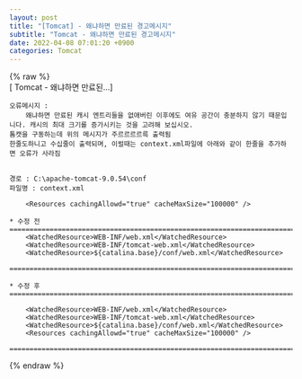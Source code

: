 ```yaml
---  
layout: post  
title: "[Tomcat] - 왜냐하면 만료된 경고메시지"  
subtitle: "Tomcat - 왜냐하면 만료된 경고메시지"  
date: 2022-04-08 07:01:20 +0900  
categories: Tomcat  
---  
```

{% raw %}  
[ Tomcat - 왜냐하면 만료된...]  
  
	오류메시지 :   
		왜냐하면 만료된 캐시 엔트리들을 없애버린 이후에도 여유 공간이 충분하지 않기 때문입니다. 캐시의 최대 크기를 증가시키는 것을 고려해 보십시오.  
	톰캣을 구동하는데 위의 메시지가 주르르르르륵 출력됨  
	한줄도하니고 수십줄이 출력되며, 이럴때는 context.xml파일에 아래와 같이 한줄을 추가하면 오류가 사라짐  
  
  
	경로 : C:\apache-tomcat-9.0.54\conf  
	파일명 : context.xml  
  
		<Resources cachingAllowd="true" cacheMaxSize="100000" />  
  
	* 수정 전  
	=================================================================================================================  
		<WatchedResource>WEB-INF/web.xml</WatchedResource>  
		<WatchedResource>WEB-INF/tomcat-web.xml</WatchedResource>  
		<WatchedResource>${catalina.base}/conf/web.xml</WatchedResource>  
  
	=================================================================================================================  
  
	* 수정 후  
	=================================================================================================================  
  
		<WatchedResource>WEB-INF/web.xml</WatchedResource>  
		<WatchedResource>WEB-INF/tomcat-web.xml</WatchedResource>  
		<WatchedResource>${catalina.base}/conf/web.xml</WatchedResource>  
		<Resources cachingAllowd="true" cacheMaxSize="100000" />  
  
	=================================================================================================================  
{% endraw %}